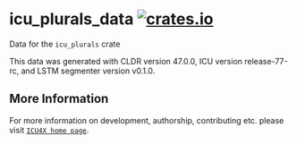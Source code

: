 # icu_plurals_data [![crates.io](https://img.shields.io/crates/v/icu_plurals_data)](https://crates.io/crates/icu_plurals_data)

<!-- cargo-rdme start -->

Data for the `icu_plurals` crate

This data was generated with CLDR version 47.0.0, ICU version release-77-rc, and
LSTM segmenter version v0.1.0.

<!-- cargo-rdme end -->

## More Information

For more information on development, authorship, contributing etc. please visit [`ICU4X home page`](https://github.com/unicode-org/icu4x).
